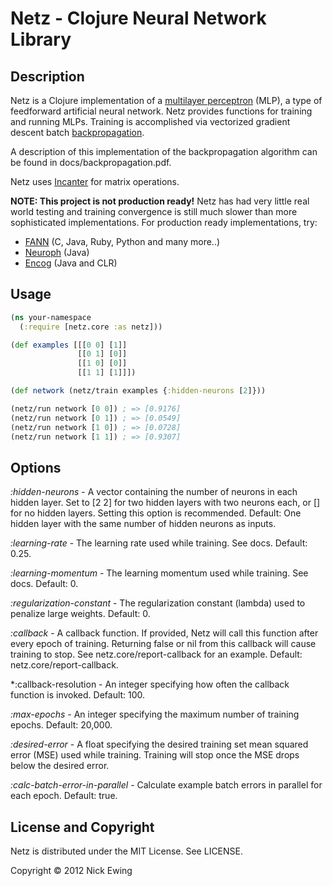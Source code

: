 Netz - Clojure Neural Network Library
=====================================

Description
-----------

Netz is a Clojure implementation of a [multilayer
perceptron](http://en.wikipedia.org/wiki/Multilayer_perceptron) (MLP), a type of
feedforward artificial neural network.  Netz provides functions for training and
running MLPs.  Training is accomplished via vectorized gradient descent
batch [backpropagation](http://en.wikipedia.org/wiki/Backpropagation).

A description of this implementation of the backpropagation algorithm can be
found in docs/backpropagation.pdf.

Netz uses [Incanter](http://incanter.org/) for matrix operations.

**NOTE: This project is not production ready!**  Netz has had very little real
world testing and training convergence is still much slower than more
sophisticated implementations.  For production ready implementations, try:

* [FANN](http://leenissen.dk/fann/wp/) (C, Java, Ruby, Python and many more..)
* [Neuroph](http://neuroph.sourceforge.net/) (Java)
* [Encog](http://www.heatonresearch.com/encog) (Java and CLR)

Usage
-----

```clojure
(ns your-namespace
  (:require [netz.core :as netz]))

(def examples [[[0 0] [1]]
               [[0 1] [0]]
               [[1 0] [0]]
               [[1 1] [1]]])

(def network (netz/train examples {:hidden-neurons [2]}))

(netz/run network [0 0]) ; => [0.9176]
(netz/run network [0 1]) ; => [0.0549]
(netz/run network [1 0]) ; => [0.0728]
(netz/run network [1 1]) ; => [0.9307]
```

Options
-------

*:hidden-neurons* - A vector containing the number of neurons in each hidden
layer.  Set to [2 2] for two hidden layers with two neurons each, or [] for no
hidden layers.  Setting this option is recommended.  Default: One hidden layer
with the same number of hidden neurons as inputs.

*:learning-rate* - The learning rate used while training.  See docs.  Default:
0.25.

*:learning-momentum* - The learning momentum used while training.  See docs.
Default: 0.

*:regularization-constant* - The regularization constant (lambda) used to
penalize large weights.  Default: 0.

*:callback* - A callback function.  If provided, Netz will call this function
after every epoch of training.  Returning false or nil from this callback will
cause training to stop.  See netz.core/report-callback for an example. Default:
netz.core/report-callback.

*:callback-resolution - An integer specifying how often the callback function is
invoked.  Default: 100.

*:max-epochs* - An integer specifying the maximum number of training epochs.
Default: 20,000.

*:desired-error* - A float specifying the desired training set mean squared
error (MSE) used while training.  Training will stop once the MSE drops below
the desired error.

*:calc-batch-error-in-parallel* - Calculate example batch errors in parallel for
each epoch.  Default: true.

License and Copyright
---------------------

Netz is distributed under the MIT License.  See LICENSE.

Copyright © 2012 Nick Ewing
